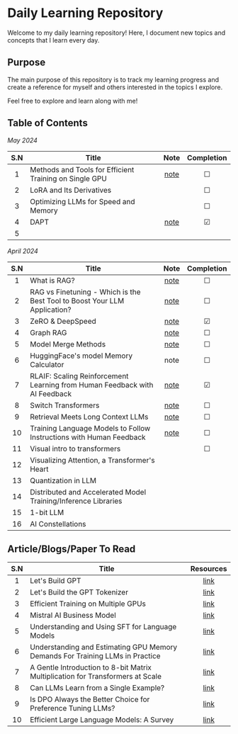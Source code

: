 # Daily Learning Repository

Welcome to my daily learning repository! Here, I document new topics and concepts that I learn every day.
## Purpose
The main purpose of this repository is to track my learning progress and create a reference for myself and others interested in the topics I explore.

Feel free to explore and learn along with me!

## Table of Contents
*May 2024*

| S.N | Title | Note | Completion |
| :--: | ---- | :--: | :--: |
| 1 | Methods and Tools for Efficient Training on Single GPU | [note](./HuggingFace/Efficient-Training/README.md) | &#x2610; |
| 2 | LoRA and Its Derivatives |  | &#x2610; |
| 3 | Optimizing LLMs for Speed and Memory |  | &#x2610; |
| 4 | DAPT | [note](./DAPT/README.md) | &#x2611; |
| 5 |  |  |  |

*April 2024*

| S.N | Title | Note | Completion |
| :--: | ---- | :--: | :--: |
| 1 | What is RAG? | [note](Daily-Learning/RAG/README.md) | &#x2610; |
| 2 | RAG vs Finetuning - Which is the Best Tool to Boost Your LLM Application? | [note](./RAG-vs-Finetuning/README.md) | &#x2610; |
| 3 | ZeRO & DeepSpeed | [note](DeepSpeed/README.md) | &#x2611; |
| 4 | Graph RAG | [note](./Graph-RAG/README.md) | &#x2610; |
| 5 | Model Merge Methods | [note](./Model-Merge/README.md) | &#x2610; |
| 6 | HuggingFace's model Memory Calculator | note | &#x2610; |
| 7 | RLAIF: Scaling Reinforcement Learning from Human Feedback with AI Feedback | [note](./RLAIF/README.md) | &#x2611; |
| 8 | Switch Transformers | [note](Daily-Learning/Switch-Transformers/README.md) | &#x2610; |
| 9 | Retrieval Meets Long Context LLMs | [note](./Retrieval/README.md) | &#x2610; |
| 10 | Training Language Models to Follow Instructions with Human Feedback | [note](./RLHF/README.md) | &#x2610; |
| 11 | Visual intro to transformers |  | &#x2610; |
| 12 | Visualizing Attention, a Transformer's Heart |  |  |
| 13 | Quantization in LLM |  |  |
| 14 | Distributed and Accelerated Model Training/Inference Libraries |  |  |
| 15 | 1-bit LLM |  |  |
| 16 | AI Constellations |  |  |
## Article/Blogs/Paper To Read
| S.N | Title | Resources |
| :--: | ---- | :--: |
| 1 | Let's Build GPT | [link](https://www.youtube.com/watch?v=kCc8FmEb1nY&ab_channel=AndrejKarpathy) |
| 2 | Let's Build the GPT Tokenizer | [link](https://www.youtube.com/watch?v=zduSFxRajkE&ab_channel=AndrejKarpathy) |
| 3 | Efficient Training on Multiple GPUs | [link](https://huggingface.co/docs/transformers/main/en/perf_train_gpu_many) |
| 4 | Mistral AI Business Model | [link](https://research.contrary.com/reports/mistral-ai) |
| 5 | Understanding and Using SFT for Language Models | [link](https://cameronrwolfe.substack.com/p/understanding-and-using-supervised) |
| 6 | Understanding and Estimating GPU Memory Demands For Training LLMs in Practice | [link](https://medium.com/@maxshapp/understanding-and-estimating-gpu-memory-demands-for-training-llms-in-practise-c5ef20a4baff) |
| 7 | A Gentle Introduction to 8-bit Matrix Multiplication for Transformers at Scale | [link](https://huggingface.co/blog/hf-bitsandbytes-integration) |
| 8 | Can LLMs Learn from a Single Example? | [link](https://www.fast.ai/posts/2023-09-04-learning-jumps/) |
| 9 | Is DPO Always the Better Choice for Preference Tuning LLMs? | [link](https://deci.ai/blog/dpo-preference-tuning-llms/) |
| 10 | Efficient Large Language Models: A Survey | [link](https://github.com/AIoT-MLSys-Lab/Efficient-LLMs-Survey?tab=readme-ov-file) |
